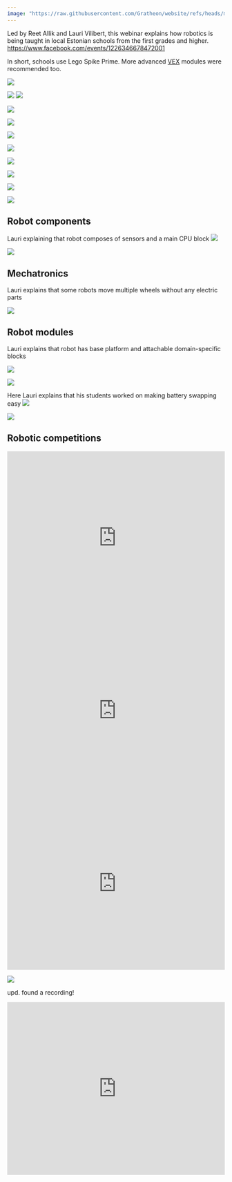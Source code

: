 ```yaml
---
image: "https://raw.githubusercontent.com/Gratheon/website/refs/heads/main/blog/img/Screenshot%202024-12-03%20at%2014.12.29.png"
---
```


Led by Reet Allik and Lauri Vilibert, this webinar explains how robotics is being taught in local Estonian schools from the first grades and higher.
https://www.facebook.com/events/1226346678472001

In short, schools use Lego Spike Prime. More advanced [VEX](https://www.vexrobotics.com/) modules were recommended too.

![](img/Screenshot%202024-12-03%20at%2014.12.29.png)

<!--truncate-->

![](img/462923167_867975252122464_1367117548670066460_n.jpg)
![](img/Screenshot%202024-12-03%20at%2013.32.11.png)

![](img/Screenshot%202024-12-03%20at%2013.49.41.png)

![](img/Screenshot%202024-12-03%20at%2013.46.41.png)

![](img/Screenshot%202024-12-03%20at%2013.36.29.png)

![](img/Screenshot%202024-12-03%20at%2013.34.09.png)





![](img/Screenshot%202024-12-03%20at%2014.12.50.png)

![](img/Screenshot%202024-12-03%20at%2014.13.04.png)



![](img/Screenshot%202024-12-03%20at%2014.11.07.png)

![](img/Screenshot%202024-12-03%20at%2013.53.32.png)



## Robot components
Lauri explaining that robot composes of sensors and a main CPU block
![](img/Screenshot%202024-12-03%20at%2014.13.38.png)

![](img/Screenshot%202024-12-03%20at%2014.13.43.png)


## Mechatronics
Lauri explains that some robots move multiple wheels without any electric parts

![](img/Screenshot%202024-12-03%20at%2014.13.59.png)




## Robot modules
Lauri explains that robot has base platform and attachable domain-specific blocks


![](img/Screenshot%202024-12-03%20at%2014.15.02.png)

![](img/Screenshot%202024-12-03%20at%2014.15.14.png)



Here Lauri explains that his students worked on making battery swapping easy
![](img/Screenshot%202024-12-03%20at%2014.15.48.png)

![](img/Screenshot%202024-12-03%20at%2014.16.38.png)



## Robotic competitions

<iframe width="100%" height="400" src="https://www.youtube.com/embed/gM2czbulVR4" title="FIRST LEGO League Robot game - team Öökullid, Estonia" frameborder="0" allow="accelerometer; autoplay; clipboard-write; encrypted-media; gyroscope; picture-in-picture; web-share" referrerpolicy="strict-origin-when-cross-origin" allowfullscreen></iframe>


<iframe width="100%" height="400" src="https://www.youtube.com/embed/EDS6sqYQYW8" title="Öökullid | Animal Allies 2016/17 | 321 Points" frameborder="0" allow="accelerometer; autoplay; clipboard-write; encrypted-media; gyroscope; picture-in-picture; web-share" referrerpolicy="strict-origin-when-cross-origin" allowfullscreen></iframe>

<iframe width="100%" height="400" src="https://www.youtube.com/embed/SvzjuR_nrFA" title="Theodor III vs Luts - Robolahing 2024" frameborder="0" allow="accelerometer; autoplay; clipboard-write; encrypted-media; gyroscope; picture-in-picture; web-share" referrerpolicy="strict-origin-when-cross-origin" allowfullscreen></iframe>


![](img/Screenshot%202024-12-03%20at%2014.12.00.png)



upd. found a recording!

<iframe width="100%" height="400" src="https://www.youtube.com/embed/hvacnkdtcvg" title="Digilõunad-veebikoolitussari „Robootika-see on imelihtne“ Reet Allik, Lauri Vilibert" frameborder="0" allow="accelerometer; autoplay; clipboard-write; encrypted-media; gyroscope; picture-in-picture; web-share" referrerpolicy="strict-origin-when-cross-origin" allowfullscreen></iframe>